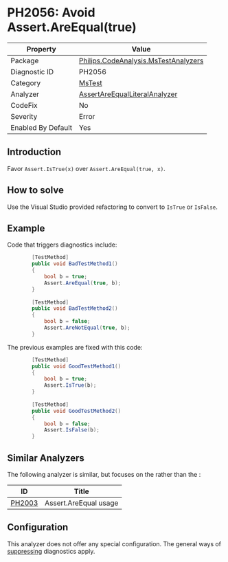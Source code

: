 # PH2056: Avoid Assert.AreEqual(true)

| Property | Value  |
|--|--|
| Package | [Philips.CodeAnalysis.MsTestAnalyzers](https://www.nuget.org/packages/Philips.CodeAnalysis.MsTestAnalyzers) |
| Diagnostic ID | PH2056 |
| Category  | [MsTest](../MsTest.md) |
| Analyzer | [AssertAreEqualLiteralAnalyzer](https://github.com/philips-software/roslyn-analyzers/blob/main/Philips.CodeAnalysis.MsTestAnalyzers/AssertAreEqualLiteralAnalyzer.cs)
| CodeFix  | No |
| Severity | Error |
| Enabled By Default | Yes |

## Introduction

Favor `Assert.IsTrue(x)` over `Assert.AreEqual(true, x)`.

## How to solve

Use the Visual Studio provided refactoring to convert to `IsTrue` or `IsFalse`.

## Example

Code that triggers diagnostics include:
``` cs
        [TestMethod]
        public void BadTestMethod1()
        {
            bool b = true;
            Assert.AreEqual(true, b);
        }
        
        [TestMethod]
        public void BadTestMethod2()
        {
            bool b = false;
            Assert.AreNotEqual(true, b);
        }
```
The previous examples are fixed with this code:
``` cs
        [TestMethod]
        public void GoodTestMethod1()
        {
            bool b = true;
            Assert.IsTrue(b);
        }
        
        [TestMethod]
        public void GoodTestMethod2()
        {
            bool b = false;
            Assert.IsFalse(b);
        }
```


## Similar Analyzers

The following analyzer is similar, but focuses on the <actual> rather than the <expected>:

| ID | Title  |
|--|--|
| [PH2003](./PH2003.md) | Assert.AreEqual usage |

## Configuration

This analyzer does not offer any special configuration. The general ways of [suppressing](https://learn.microsoft.com/en-us/dotnet/fundamentals/code-analysis/suppress-warnings) diagnostics apply.
